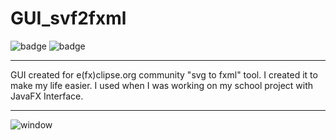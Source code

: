 # GUI_svf2fxml

![badge](https://img.shields.io/badge/-FORKED-green.svg)
![badge](https://img.shields.io/badge/tested%20on%3A-Windows%2010-blue.svg)

---

GUI created for e(fx)clipse.org community "svg to fxml" tool. I created it to make my life easier. I used when I was working on my school project with JavaFX Interface. 

---

![window](https://i.imgur.com/D1MeftR.png)
